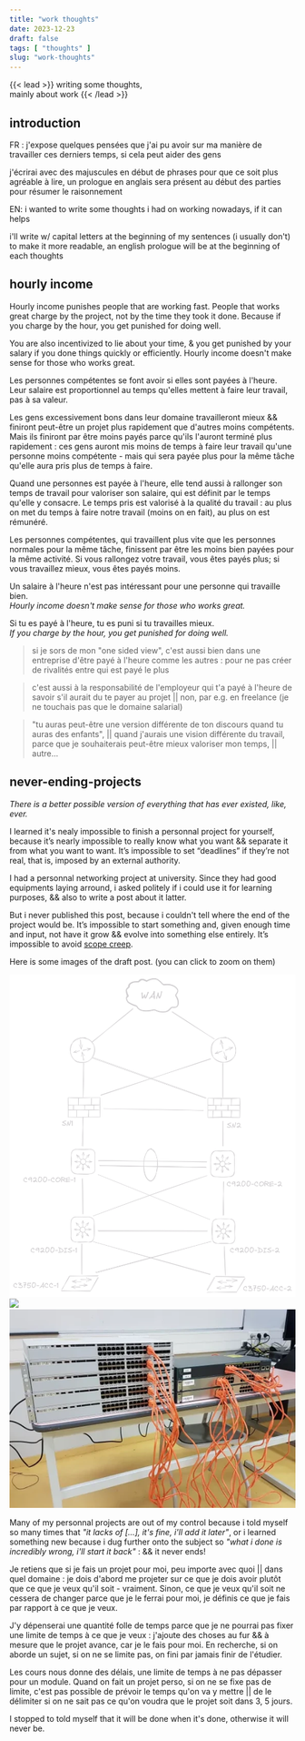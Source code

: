 ```yaml
---
title: "work thoughts"
date: 2023-12-23
draft: false
tags: [ "thoughts" ]
slug: "work-thoughts"
---
```


<!-- prologue -->

{{< lead >}}
writing some thoughts,  
mainly about work
{{< /lead >}}

<!-- source -->

<!--
https://siddhesh.substack.com/p/projects
-->

<!-- article -->

## introduction

FR : j'expose quelques pensées que j'ai pu avoir sur ma manière de travailler ces derniers temps, si cela peut aider des gens

j'écrirai avec des majuscules en début de phrases pour que ce soit plus agréable à lire, un prologue en anglais sera présent au début des parties pour résumer le raisonnement

EN: i wanted to write some thoughts i had on working nowadays, if it can helps

i'll write w/ capital letters at the beginning of my sentences (i usually don't) to make it more readable, an english prologue will be at the beginning of each thoughts

## hourly income

Hourly income punishes people that are working fast. People that works great charge by the project, not by the time they took it done. Because if you charge by the hour, you get punished for doing well.

You are also incentivized to lie about your time, & you get punished by your salary if you done things quickly or efficiently. Hourly income doesn't make sense for those who works great.

Les personnes compétentes se font avoir si elles sont payées à l'heure. Leur salaire est proportionnel au temps qu'elles mettent à faire leur travail, pas à sa valeur.

Les gens excessivement bons dans leur domaine travailleront mieux && finiront peut-être un projet plus rapidement que d'autres moins compétents. Mais ils finiront par être moins payés parce qu'ils l'auront terminé plus rapidement : ces gens auront mis moins de temps à faire leur travail qu'une personne moins compétente - mais qui sera payée plus pour la même tâche qu'elle aura pris plus de temps à faire.

Quand une personnes est payée à l'heure, elle tend aussi à rallonger son temps de travail pour valoriser son salaire, qui est définit par le temps qu'elle y consacre. Le temps pris est valorisé à la qualité du travail : au plus on met du temps à faire notre travail (moins on en fait), au plus on est rémunéré.

Les personnes compétentes, qui travaillent plus vite que les personnes normales pour la même tâche, finissent par être les moins bien payées pour la même activité. Si vous rallongez votre travail, vous êtes payés plus; si vous travaillez mieux, vous êtes payés moins.

Un salaire à l'heure n'est pas intéressant pour une personne qui travaille bien.  
*Hourly income doesn't make sense for those who works great.*

Si tu es payé à l'heure, tu es puni si tu travailles mieux.  
*If you charge by the hour, you get punished for doing well.*

> si je sors de mon "one sided view", c'est aussi bien dans une entreprise d'être payé à l'heure comme les autres : pour ne pas créer de rivalités entre qui est payé le plus

> c'est aussi à la responsabilité de l'employeur qui t'a payé à l'heure de savoir s'il aurait du te payer au projet || non, par e.g. en freelance (je ne touchais pas que le domaine salarial)

> "tu auras peut-être une version différente de ton discours quand tu auras des enfants", || quand j'aurais une vision différente du travail, parce que je souhaiterais peut-être mieux valoriser mon temps, || autre...

## never-ending-projects

<!-- linux kernel, little flaws, how it should be improved -->

*There is a better possible version of everything that has ever existed, like, ever.*

I learned it's nealy impossible to finish a personnal project for yourself, because it’s nearly impossible to really know what you want && separate it from what you want to want. It’s impossible to set “deadlines” if they’re not real, that is, imposed by an external authority.

I had a personnal networking project at university. Since they had good equipments laying arround, i asked politely if i could use it for learning purposes, && also to write a post about it latter.

But i never published this post, because i couldn't tell where the end of the project would be. It’s impossible to start something and, given enough time and input, not have it grow && evolve into something else entirely. It’s impossible to avoid [scope creep](https://en.wikipedia.org/wiki/Scope_creep).

Here is some images of the draft post. (you can click to zoom on them)

![](images/project-rzo-transparent-dark-x3.png)
![](images/projet-rzo-500.png)
![](images/project-photo.webp)

Many of my personnal projects are out of my control because i told myself so many times that *"it lacks of [...], it's fine, i'll add it later"*, or i learned something new because i dug further onto the subject so *"what i done is incredibly wrong, i'll start it back"* : && it never ends!

Je retiens que si je fais un projet pour moi, peu importe avec quoi || dans quel domaine : je dois d'abord me projeter sur ce que je dois avoir plutôt que ce que je veux qu'il soit - vraiment. Sinon, ce que je veux qu'il soit ne cessera de changer parce que je le ferrai pour moi, je définis ce que je fais par rapport à ce que je veux.

J'y dépenserai une quantité folle de temps parce que je ne pourrai pas fixer une limite de temps à ce que je veux : j'ajoute des choses au fur && à mesure que le projet avance, car je le fais pour moi. En recherche, si on aborde un sujet, si on ne se limite pas, on fini par jamais finir de l'étudier.

Les cours nous donne des délais, une limite de temps à ne pas dépasser pour un module. Quand on fait un projet perso, si on ne se fixe pas de limite, c'est pas possible de prévoir le temps qu'on va y mettre || de le délimiter si on ne sait pas ce qu'on voudra que le projet soit dans 3, 5 jours.

I stopped to told myself that it will be done when it's done, otherwise it will never be.